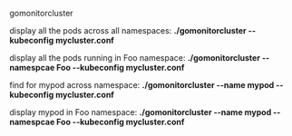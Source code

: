 gomonitorcluster

 display all the pods across all namespaces:
 **./gomonitorcluster --kubeconfig mycluster.conf**
 
 display all the pods running in Foo namespace:
  **./gomonitorcluster --namespcae Foo --kubeconfig mycluster.conf**

 find for mypod across namespace:
  **./gomonitorcluster --name mypod --kubeconfig mycluster.conf**
 
 display mypod in Foo namespace:
  **./gomonitorcluster --name mypod --namespcae Foo --kubeconfig mycluster.conf**

